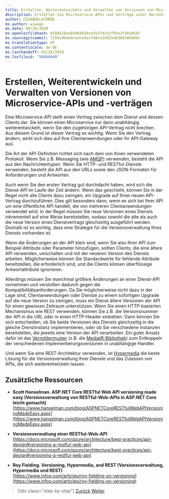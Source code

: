 ```yaml
---
title: Erstellen, Weiterentwickeln und Verwalten von Versionen von Microservice-APIs und -verträgen
description: Erstellen Sie Microservice-APIs und Verträge unter Berücksichtigung von Weiterentwicklung und Versionsverwaltung angesichts der Tatsache, dass Anforderungen sich ändern.
author: CESARDELATORRE
ms.author: wiwagn
ms.date: 09/20/2018
ms.openlocfilehash: 6580418ea04d64650cefe2f4c91f03e3f40a058f
ms.sourcegitcommit: 7156c0b9e4ce4ce5ecf48ce3d925403b638b680c
ms.translationtype: HT
ms.contentlocale: de-DE
ms.lasthandoff: 03/26/2019
ms.locfileid: "58466048"
---
```

# <a name="creating-evolving-and-versioning-microservice-apis-and-contracts"></a>Erstellen, Weiterentwickeln und Verwalten von Versionen von Microservice-APIs und -verträgen

Eine Microservice-API stellt einen Vertrag zwischen dem Dienst und dessen Clients dar. Sie können einen Microservice nur dann unabhängig weiterentwickeln, wenn Sie den zugehörigen API-Vertrag nicht brechen. Aus diesem Grund ist dieser Vertrag so wichtig. Wenn Sie den Vertrag ändern, wirkt sich dies auf Ihre Clientanwendungen oder Ihr API-Gateway aus.

Die Art der API-Definition richtet sich nach dem von Ihnen verwendeten Protokoll. Wenn Sie z.B. Messaging (wie [AMQP](https://www.amqp.org/)) verwenden, besteht die API aus den Nachrichtentypen. Wenn Sie HTTP- und RESTful-Dienste verwenden, besteht die API aus den URLs sowie den JSON-Formaten für Anforderungen und Antworten.

Auch wenn Sie den ersten Vertrag gut durchdacht haben, wird sich die Dienst-API im Laufe der Zeit ändern. Wenn das geschieht, können Sie in der Regel nicht alle Clients dazu zwingen, ein Upgrade auf Ihren neuen API-Vertrag durchzuführen. Dies gilt besonders dann, wenn es sich bei Ihrer API um eine öffentliche API handelt, die von mehreren Clientanwendungen verwendet wird. In der Regel müssen Sie neue Versionen eines Diensts inkrementell auf eine Weise bereitstellen, sodass sowohl die alte als auch die neue Version eines Dienstvertrags gleichzeitig ausgeführt werden. Deshalb ist es wichtig, dass eine Strategie für die Versionsverwaltung Ihres Diensts vorhanden ist.

Wenn die Änderungen an der API klein sind, wenn Sie also Ihrer API zum Beispiel Attribute oder Parameter hinzufügen, sollten Clients, die eine ältere API verwenden, umschalten und mit der neueren Version des Diensts arbeiten. Möglicherweise können Sie Standardwerte für fehlende Attribute bereitstellen, die erforderlich sind, und die Clients können überflüssige Antwortattribute ignorieren.

Allerdings müssen Sie manchmal größere Änderungen an einer Dienst-API vornehmen und verstoßen dadurch gegen die Kompatibilitätsanforderungen. Da Sie möglicherweise nicht dazu in der Lage sind, Clientanwendungen oder Dienste zu einem sofortigen Upgrade auf die neue Version zu zwingen, muss ein Dienst ältere Versionen der API für einen gewissen Zeitraum unterstützen. Wenn Sie einen HTTP-basierten Mechanismus wie REST verwenden, können Sie z.B. die Versionsnummer der API in die URL oder in einen HTTP-Header einbetten. Dann können Sie sich entscheiden, ob Sie beide Versionen des Diensts gleichzeitig in die gleiche Dienstinstanz implementieren, oder ob Sie verschiedene Instanzen bereitstellen, die jeweils eine Version der API verarbeiten. Ein guter Ansatz dafür ist das [Vermittlermuster](https://en.wikipedia.org/wiki/Mediator_pattern) (z.B. die [MediatR-Bibliothek](https://github.com/jbogard/MediatR)) zum Entkoppeln der verschiedenen Implementierungsversionen in unabhängige Handler.

Und wenn Sie eine REST-Architektur verwenden, ist [Hypermedia](https://www.infoq.com/articles/mark-baker-hypermedia) die beste Lösung für die Versionsverwaltung Ihrer Dienste und das Zulassen von APIs, die sich weiterentwickeln lassen.

## <a name="additional-resources"></a>Zusätzliche Ressourcen

- **Scott Hanselman. ASP.NET Core RESTful Web API versioning made easy (Versionsverwaltung von RESTful-Web-APIs in ASP.NET Core leicht gemacht)** \
  [https://www.hanselman.com/blog/ASPNETCoreRESTfulWebAPIVersioningMadeEasy.aspx](https://www.hanselman.com/blog/ASPNETCoreRESTfulWebAPIVersioningMadeEasy.aspx)

- **Versionsverwaltung einer RESTful-Web-API** \
  [https://docs.microsoft.com/azure/architecture/best-practices/api-design#versioning-a-restful-web-api](https://docs.microsoft.com/azure/architecture/best-practices/api-design#versioning-a-restful-web-api)

- **Roy Fielding. Versioning, Hypermedia, and REST (Versionsverwaltung, Hypermedia und REST)** \
  [https://www.infoq.com/articles/roy-fielding-on-versioning](https://www.infoq.com/articles/roy-fielding-on-versioning)

>[!div class="step-by-step"]
>[Zurück](asynchronous-message-based-communication.md)
>[Weiter](microservices-addressability-service-registry.md)